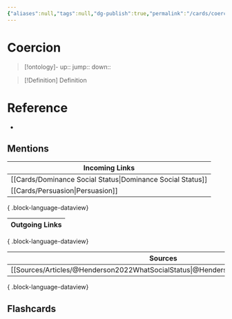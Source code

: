 ```yaml
---
{"aliases":null,"tags":null,"dg-publish":true,"permalink":"/cards/coercion/","dgPassFrontmatter":true}
---
```


# Coercion

> [!ontology]-
> up:: 
> jump:: 
> down:: 

> [!Definition] Definition

# Reference

- 

## Mentions

| Incoming Links                                                |
| ------------------------------------------------------------- |
| [[Cards/Dominance Social Status\|Dominance Social Status]] |
| [[Cards/Persuasion\|Persuasion]]                           |

{ .block-language-dataview}

| Outgoing Links |
| -------------- |

{ .block-language-dataview}

| Sources                                                                                |
| -------------------------------------------------------------------------------------- |
| [[Sources/Articles/@Henderson2022WhatSocialStatus\|@Henderson2022WhatSocialStatus]] |

{ .block-language-dataview}

## Flashcards
